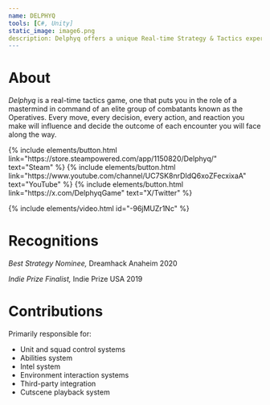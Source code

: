 ```yaml
---
name: DELPHYQ
tools: [C#, Unity]
static_image: image6.png
description: Delphyq offers a unique Real-time Strategy & Tactics experience, that puts you in the seat of the "Mastermind.”
---
```


# About

_Delphyq_ is a real-time tactics game, one that puts you in the role of a mastermind in command of an elite group of combatants known as the Operatives. Every move, every decision, every action, and reaction you make will influence and decide the outcome of each encounter you will face along the way.

<p class="text-center">
{% include elements/button.html link="https://store.steampowered.com/app/1150820/Delphyq/" text="Steam" %}
{% include elements/button.html link="https://www.youtube.com/channel/UC7SK8nrDIdQ6xoZFecxixaA" text="YouTube" %}
{% include elements/button.html link="https://x.com/DelphyqGame" text="X/Twitter" %}
</p>

{% include elements/video.html id="-96jMUZr1Nc" %}

# Recognitions

_Best Strategy Nominee,_ Dreamhack Anaheim 2020

_Indie Prize Finalist,_ Indie Prize USA 2019

# Contributions

Primarily responsible for:
- Unit and squad control systems
- Abilities system
- Intel system
- Environment interaction systems
- Third-party integration
- Cutscene playback system
